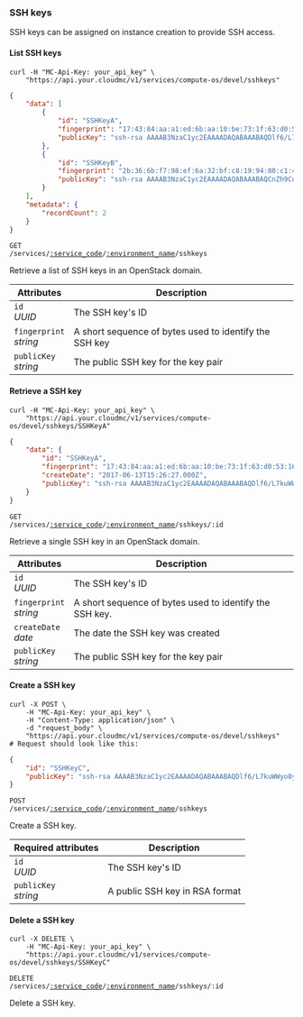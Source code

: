 ### SSH keys

SSH keys can be assigned on instance creation to provide SSH access.

#### List SSH keys

```shell
curl -H "MC-Api-Key: your_api_key" \
    "https://api.your.cloudmc/v1/services/compute-os/devel/sshkeys"
```
```json
{
	"data": [
		{
			"id": "SSHKeyA",
			"fingerprint": "17:43:84:aa:a1:ed:6b:aa:10:be:73:1f:63:d0:53:16",
			"publicKey": "ssh-rsa AAAAB3NzaC1yc2EAAAADAQABAAABAQDlf6/L7kuWWyo8y718JXeKKJa5kdT5QT0GcJUVvuLGNAf/Xjwhc9ThaQk+5mBs49hECTTYlOP0J5lb69kpU2fCmRzroazMD8isOh33o7HdNT9F2CWEKCHJ4Qhd40bXf3b4twz43HIo/pkPyJZ7OVC1v39UNvSkh+iNdUkCVZAO9ijAeW4n+F6WSKG1GqZrdElGSMpTM/DMmNo393N3xOcW4Z9qjG7PGdPIgtxqM/wmyyv0id5eV/QkciOaVEgJ7jzQ/iQA1rdEPI7EojLFgaNTIRjp/fQ/BPQ47ZKimwRzns1csupr2BENDpAXqAqHTgSpEyeG/5OvD4oA521fLoiv Generated-by-Nova"
		},
		{
			"id": "SSHKeyB",
			"fingerprint": "2b:36:6b:f7:98:ef:6a:32:bf:c8:19:94:80:c1:44:60",
			"publicKey": "ssh-rsa AAAAB3NzaC1yc2EAAAADAQABAAABAQCnZh9CoR97SY2gA7/JhShzNcxt0VVEi0QMOH/IJZWdu5mtSdJrIvZVTMVVKdae6PUQaYsVt5IImeOZLYiHkUNvvkm291BnKwuymjV9J/CftRs0ZM0X/VhftmROAT5G89Fw57VU6L6bjV4ex7fvAAhr44KJZsgViswOcxJSuwoGmQX15GJAxsSOQ4GthHWJWoifBG0la7+rtAPRUS/qAcCcVuaLNqTalSUtrAytD8J4tswd6UzzPf3MUJWMW36aExwhJW22oHQxvOSot2e36ZFhtHXj1PJs4ZG9mE9JMMz/Y9eIdHMg30vb/YQ5ftsJUs9xjjDD5+fjQxttB1QqqyCp Generated-by-Nova"
		}
	],
	"metadata": {
		"recordCount": 2
	}
}
```

<code>GET /services/<a href="#service-connections">:service_code</a>/<a href="#environments">:environment_name</a>/sshkeys</code>

Retrieve a list of SSH keys in an OpenStack domain.

 Attributes                         | Description                         
 ---------------------------------- | -----------------------------------
 `id`<br/>*UUID*                    | The SSH key's ID                     
 `fingerprint`<br/>*string*         | A short sequence of bytes used to identify the SSH key                  
 `publicKey`<br/>*string*           | The public SSH key for the key pair   

#### Retrieve a SSH key

```shell
curl -H "MC-Api-Key: your_api_key" \
    "https://api.your.cloudmc/v1/services/compute-os/devel/sshkeys/SSHKeyA"
```
```json
{
	"data": {
		"id": "SSHKeyA",
		"fingerprint": "17:43:84:aa:a1:ed:6b:aa:10:be:73:1f:63:d0:53:16",
		"createDate": "2017-06-13T15:26:27.000Z",
		"publicKey": "ssh-rsa AAAAB3NzaC1yc2EAAAADAQABAAABAQDlf6/L7kuWWyo8y718JXeKKJa5kdT5QT0GcJUVvuLGNAf/Xjwhc9ThaQk+5mBs49hECTTYlOP0J5lb69kpU2fCmRzroazMD8isOh33o7HdNT9F2CWEKCHJ4Qhd40bXf3b4twz43HIo/pkPyJZ7OVC1v39UNvSkh+iNdUkCVZAO9ijAeW4n+F6WSKG1GqZrdElGSMpTM/DMmNo393N3xOcW4Z9qjG7PGdPIgtxqM/wmyyv0id5eV/QkciOaVEgJ7jzQ/iQA1rdEPI7EojLFgaNTIRjp/fQ/BPQ47ZKimwRzns1csupr2BENDpAXqAqHTgSpEyeG/5OvD4oA521fLoiv Generated-by-Nova"
	}
}
```

<code>GET /services/<a href="#service-connections">:service_code</a>/<a href="#environments">:environment_name</a>/sshkeys/:id</code>

Retrieve a single SSH key in an OpenStack domain.

Attributes                         | Description                         
---------------------------------- | -----------------------------------
`id`<br/>*UUID*                    | The SSH key's ID                     
`fingerprint`<br/>*string*         | A short sequence of bytes used to identify the SSH key.  
`createDate` <br/> *date*          | The date the SSH key was created                 
`publicKey`<br/>*string*           | The public SSH key for the key pair  

#### Create a SSH key

```shell
curl -X POST \
    -H "MC-Api-Key: your_api_key" \
    -H "Content-Type: application/json" \
    -d "request_body" \
    "https://api.your.cloudmc/v1/services/compute-os/devel/sshkeys"
# Request should look like this:
```
```json
{
    "id": "SSHKeyC",
    "publicKey": "ssh-rsa AAAAB3NzaC1yc2EAAAADAQABAAABAQDlf6/L7kuWWyo8y718JXeKKJa5kdT5QT0GcJUVvuLGNAf/Xjwhc9ThaQk+5mBs49hECTTYlOP0J5lb69kpU2fCmRzroazMD8isOh33o7HdNT9F2CWEKCHJ4Qhd40bXf3b4twz43HIo/pkPyJZ7OVC1v39UNvSkh+iNdUkCVZAO9ijAeW4n+F6WSKG1GqZrdElGSMpTM/DMmNo393N3xOcW4Z9qjG7PGdPIgtxqM/wmyyv0id5eV/QkciOaVEgJ7jzQ/iQA1rdEPI7EojLFgaNTIRjp/fQ/BPQ47ZKimwRzns1csupr2BENDpAXqAqHTgSpEyeG/5OvD4oA521fLoiv Generated-by-Nova"
}
```

<code>POST /services/<a href="#service-connections">:service_code</a>/<a href="#environments">:environment_name</a>/sshkeys</code>

Create a SSH key.

Required attributes                | Description                         
---------------------------------- | -----------------------------------
`id`<br/>*UUID*                    | The SSH key's ID                               
`publicKey`<br/>*string*           | A public SSH key in RSA format

#### Delete a SSH key

```shell
curl -X DELETE \
    -H "MC-Api-Key: your_api_key" \
    "https://api.your.cloudmc/v1/services/compute-os/devel/sshkeys/SSHKeyC"
```

<code>DELETE /services/<a href="#service-connections">:service_code</a>/<a href="#environments">:environment_name</a>/sshkeys/:id</code>

Delete a SSH key.
